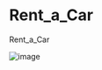 # Rent_a_Car
Rent_a_Car


![image](https://github.com/usamafaheemAhmed/Rent_a_Car/assets/117355964/1be771c0-7acc-40d5-98a5-eb5e899df0b6)
